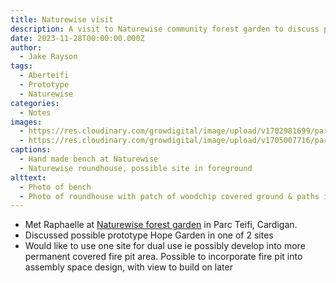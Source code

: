 ```yaml
---
title: Naturewise visit
description: A visit to Naturewise community forest garden to discuss prototype Hope Garden
date: 2023-11-28T00:00:00.000Z
author:
  - Jake Rayson
tags:
  - Aberteifi
  - Prototype
  - Naturewise
categories:
  - Notes
images:
  - https://res.cloudinary.com/growdigital/image/upload/v1702981699/parcteifi/231128-bench.jpg
  - https://res.cloudinary.com/growdigital/image/upload/v1705007716/parcteifi/231128-fwymtv-169.jpg
captions:
  - Hand made bench at Naturewise
  - Naturewise roundhouse, possible site in foreground
alttext:
  - Photo of bench
  - Photo of roundhouse with patch of woodchip covered ground & paths in front
---
```


* Met Raphaelle at [Naturewise forest garden](https://naturewise.org.uk/forest-garden/) in Parc Teifi, Cardigan.
* Discussed possible prototype Hope Garden in one of 2 sites
* Would like to use one site for dual use ie possibly develop into more permanent covered fire pit area. Possible to incorporate fire pit into assembly space design, with view to build on later

